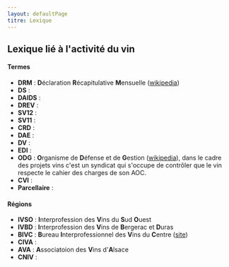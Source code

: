 ```yaml
---
layout: defaultPage
titre: Lexique
---
```


## Lexique lié à l'activité du vin

#### Termes

* **DRM** : **D**éclaration **R**écapitulative **M**ensuelle ([wikipedia](https://fr.wikipedia.org/wiki/D%C3%A9claration_r%C3%A9capitulative_mensuelle))
* **DS** :
* **DAIDS** :
* **DREV** :
* **SV12** :
* **SV11** :
* **CRD** :
* **DAE** :
* **DV** :
* **EDI** :
* **ODG** : **O**rganisme de **D**éfense et de **G**estion ([wikipedia](https://fr.wikipedia.org/wiki/Organisme_de_d%C3%A9fense_et_de_gestion)), dans le cadre des projets vins c'est un syndicat qui s'occupe de contrôler que le vin respecte le cahier des charges de son AOC.
* **CVI** :
* **Parcellaire** :

#### Régions

* **IVSO** : **I**nterprofession des **V**ins du **S**ud **O**uest
* **IVBD** : **I**nterprofession des **V**ins de **B**ergerac et **D**uras
* **BIVC** : **B**ureau **I**nterprofessionnel des **V**ins du **C**entre  ([site](http://www.vins-centre-loire.com))
* **CIVA** :
* **AVA** : **A**ssociatoion des **V**ins d'**A**lsace
* **CNIV** :
